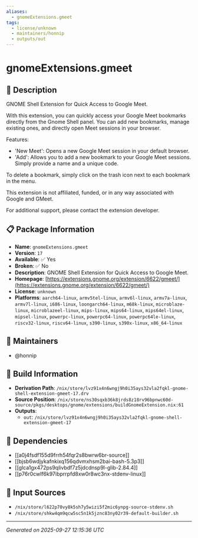 ```yaml
---
aliases:
  - gnomeExtensions.gmeet
tags:
  - license/unknown
  - maintainers/honnip
  - outputs/out
---
```


# gnomeExtensions.gmeet

## 📝 Description

GNOME Shell Extension for Quick Access to Google Meet.

With this extension, you can quickly access your Google Meet bookmarks directly from the Gnome Shell panel. You can add new bookmarks, manage existing ones, and directly open Meet sessions in your browser.

Features:
- 'New Meet': Opens a new Google Meet session in your default browser.
- 'Add': Allows you to add a new bookmark to your Google Meet sessions. Simply provide a name and a unique code.

To delete a bookmark, simply click on the trash icon next to each bookmark in the menu.

This extension is not affiliated, funded, or in any way associated with Google and GMeet.

For additional support, please contact the extension developer.

## 📋 Package Information

- **Name**: `gnomeExtensions.gmeet`
- **Version**: `17`
- **Available**: ✅ Yes
- **Broken**: ✅ No
- **Description**: GNOME Shell Extension for Quick Access to Google Meet.
- **Homepage**: [https://extensions.gnome.org/extension/6622/gmeet/](https://extensions.gnome.org/extension/6622/gmeet/)
- **License**: `unknown`
- **Platforms**: `aarch64-linux`, `armv5tel-linux`, `armv6l-linux`, `armv7a-linux`, `armv7l-linux`, `i686-linux`, `loongarch64-linux`, `m68k-linux`, `microblaze-linux`, `microblazeel-linux`, `mips-linux`, `mips64-linux`, `mips64el-linux`, `mipsel-linux`, `powerpc-linux`, `powerpc64-linux`, `powerpc64le-linux`, `riscv32-linux`, `riscv64-linux`, `s390-linux`, `s390x-linux`, `x86_64-linux`
## 👥 Maintainers

- @honnip


## 🔧 Build Information

- **Derivation Path**: `/nix/store/lvz91x4n6wngj9h0i35ays32vla2fqkl-gnome-shell-extension-gmeet-17.drv`
- **Source Position**: `/nix/store/ns30sqxb36k8jrds8z18rv96bpnwc60d-source/pkgs/desktops/gnome/extensions/buildGnomeExtension.nix:61`
- **Outputs**:
  - `out`:  `/nix/store/lvz91x4n6wngj9h0i35ays32vla2fqkl-gnome-shell-extension-gmeet-17`

## 🔗 Dependencies

- [[a0j4fsdf155d9frrh54fqr2s8bwrw6br-source]]
- [[bjsb6wdjykafnkixq156qdvmxhsm2bai-bash-5.3p3]]
- [[glca1gx472ps9qlivbdf7z5jdcdnsp9l-glib-2.84.4]]
- [[p76r0cwlf6k97ibprrpfd8xw0r8wc3nx-stdenv-linux]]

## 📁 Input Sources

- `/nix/store/l622p70vy8k5sh7y5wizi5f2mic6ynpg-source-stdenv.sh`
- `/nix/store/shkw4qm9qcw5sc5n1k5jznc83ny02r39-default-builder.sh`

---
*Generated on 2025-09-27 12:15:36 UTC*
